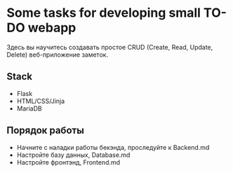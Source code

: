 # Some tasks for developing small TO-DO webapp

Здесь вы научитесь создавать простое  CRUD (Create, Read, Update, Delete) веб-приложение заметок.

## Stack
- Flask
- HTML/CSS/Jinja
- MariaDB

## Порядок работы
- Начните с наладки работы бекэнда, проследуйте к Backend.md
- Настройте базу данных, Database.md
- Настройте фронтэнд, Frontend.md



